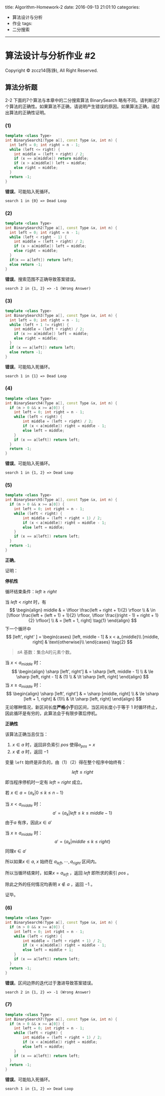 title: Algorithm-Homework-2
date: 2016-09-13 21:01:10
categories:
- 算法设计与分析
- 作业
tags:
- 二分搜索
---

# 算法设计与分析作业 #2

Copyright © zccz14(陈铮), All Right Reserved.

## 算法分析题

2-2 下面的7个算法与本章中的二分搜索算法 BinarySearch 略有不同。请判断这7个算法的正确性。如果算法不正确，请说明产生错误的原因。如果算法正确，请给出算法的正确性证明。

### (1)

```cpp
template <class Type> 
int BinarySearch1(Type a[], const Type &x, int n) {
  int left = 0; int right = n - 1;
  while (left <= right) {
    int middle = (left + right) / 2;
    if (x == a[middle]) return middle;
    if (x > a[middle]) left = middle;
    else right = middle;
  }
  return -1;
}
```

**错误**。可能陷入死循环。

```
search 1 in {0} => Dead Loop
```



### (2)

```cpp
template <class Type> 
int BinarySearch2(Type a[], const Type &x, int n) {
  int left = 0; int right = n - 1;
  while (left < right - 1) {
    int middle = (left + right) / 2;
    if (x > a[middle]) left = middle;
    else right = middle;
  }
  if(x == a[left]) return left;
  else return -1;
}
```



**错误**。搜索范围不正确导致答案错误。

```
search 2 in {1, 2} => -1 (Wrong Answer)
```



### (3)

```cpp
template <class Type>
int BinarySearch3(Type a[], const Type &x, int n) {
  int left = 0; int right = n - 1;
  while (left + 1 != right) {
    int middle = (left + right) / 2;
    if (x >= a[middle]) left = middle;
    else right = middle;
  }
  if (x == a[left]) return left;
  else return -1;
}
```

**错误**。可能陷入死循环。

```
search 1 in {1} => Dead Loop
```



### (4)

```cpp
template <class Type>
int BinarySearch4(Type a[], const Type &x, int n) {
  if (n > 0 && x >= a[0]) {
    int left = 0; int right = n - 1;
    while (left < right) {
        int middle = (left + right) / 2;
        if (x < a[middle]) right = middle - 1;
        else left = middle;
    }
    if (x == a[left]) return left;
  }
  return -1;
}
```

**错误**。可能陷入死循环。

```
search 1 in {1, 2} => Dead Loop
```



### (5)

```cpp
template <class Type>
int BinarySearch5(Type a[], const Type &x, int n) {
  if (n > 0 && x >= a[0]) {
    int left = 0; int right = n - 1;
    while (left < right) {
        int middle = (left + right + 1) / 2;
        if (x < a[middle]) right = middle - 1;
        else left = middle;
    }
    if (x == a[left]) return left;
  }
  return -1;
}
```

**正确**。

证明：

**停机性**

循环结束条件：$left \ge right$

当 $left \lt right$ 时，有
$$
\begin{align}
middle & = \lfloor \frac{left + right + 1}{2} \rfloor \\
& \in [\lfloor \frac{left + (left + 1) + 1}{2} \rfloor, \lfloor \frac{(right - 1) + right + 1}{2} \rfloor] \\
& = [left + 1, right] \tag{1}
\end{align}
$$
下一个循环中 
$$
[left', right' ] =
\begin{cases}
[left, middle - 1] & x < a_{middle}\\
[middle, right] & \text{otherwise}\\
\end{cases} \tag{2}
$$


> $\sharp A$ 		基数：集合A的元素个数。

当 $x \lt a_{middle}$ 时：
$$
\begin{align}
\sharp [left', right'] & = \sharp [left, middle - 1] \\
& \le \sharp [left, right - 1] & (1) \\
& \lt \sharp [left, right]
\end{align}
$$
当 $x \ge a_{middle}$ 时：
$$
\begin{align}
\sharp [left', right'] & = \sharp [middle, right] \\
& \le \sharp [left + 1, right]  & (1)\\
& \lt \sharp [left, right] 
\end{align}
$$
无论哪种情况，新区间长度**严格小于**旧区间，当区间长度小于等于 1 时循环终止，因此循环是有穷的，此算法会于有限步骤后停机。

**正确性**

该算法正确当且仅当：

1. $x \in a$ 时，返回非负索引 $pos$ 使得$a_{pos} = x$
2. $x \not \in a$ 时，返回 $-1$

变量 `left` 始终是非负的，由（1）（2）得在整个程序中始终有：

$$
left \le right
$$

即当程序停机时一定有 $left = right$ 成立。



若 $x \in a = \{a_k| 0\le k \le n - 1\}$ 

当 $x \lt a_{middle}$ 时：
$$
a' = \{a_k | left \le k \le middle - 1\}
$$
由于$a$ 有序，因此$x \in a'$

当 $x \ge a_{middle}$ 时：
$$
a' = \{a_k | middle \le k \le right\}
$$
同理$x \in a'$

所以如果$x \in a$, $x$ 始终在 $a_{left} ,\cdots, a_{right}$ 区间内。

所以当循环结束时，如果$x = a_{left}$ ，返回 $left$ 即所求的索引 $pos$ 。

除此之外的任何情况均表明 $x \not \in a$ ，返回 $-1$ 。



证毕。

### (6)

```cpp
template <class Type>
int BinarySearch6(Type a[], const Type &x, int n) {
  if (n > 0 && x >= a[0]) {
    int left = 0; int right = n - 1;
    while (left < right) {
        int middle = (left + right + 1) / 2;
        if (x < a[middle]) right = middle - 1;
        else left = middle + 1;
    }
    if (x == a[left]) return left;
  }
  return -1;
}
```

**错误**。区间边界的迭代过于激进导致答案错误。

```
search 2 in {1, 2} => -1 (Wrong Answer)
```



### (7)

```cpp
template <class Type>
int BinarySearch7(Type a[], const Type &x, int n) {
  if (n > 0 && x >= a[0]) {
    int left = 0; int right = n - 1;
    while (left < right) {
        int middle = (left + right + 1) / 2;
        if (x < a[middle]) right = middle;
        else left = middle;
    }
    if (x == a[left]) return left;
  }
  return -1;
}
```

**错误**。可能陷入死循环。

```
search 1 in {1, 2} => Dead Loop
```



